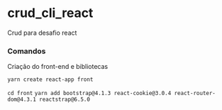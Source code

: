 # crud_cli_react
Crud para desafio react

### Comandos
Criação do front-end e bibliotecas

`yarn create react-app front`

`cd front`
`yarn add bootstrap@4.1.3 react-cookie@3.0.4 react-router-dom@4.3.1 reactstrap@6.5.0`
